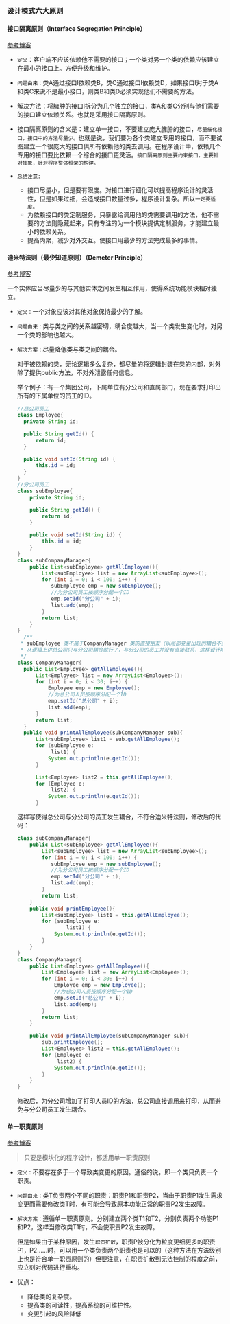 ### 设计模式六大原则
#### 接口隔离原则（Interface Segregation Principle）
[参考博客](http://blog.csdn.net/zhengzhb/article/details/7296921)

+ `定义`：客户端不应该依赖他不需要的接口；一个类对另一个类的依赖应该建立在最小的接口上。方便升级和维护。
+ `问题由来：`类A通过接口I依赖类B，类C通过接口I依赖类D，如果接口I对于类A和类C来说不是最小接口，则类B和类D必须实现他们不需要的方法。
+ 解决方法：将臃肿的接口I拆分为几个独立的接口，类A和类C分别与他们需要的接口建立依赖关系。也就是采用接口隔离原则。

+ 接口隔离原则的含义是：建立单一接口，不要建立庞大臃肿的接口，`尽量细化接口，接口中的方法尽量少。`也就是说，我们要为各个类建立专用的接口，而不要试图建立一个很庞大的接口供所有依赖他的类去调用。在程序设计中，依赖几个专用的接口要比依赖一个综合的接口更灵活。`接口隔离原则主要约束接口，主要针对抽象，针对程序整体框架的构建。`
+ `总结注意:`
  + 接口尽量小，但是要有限度。对接口进行细化可以提高程序设计的灵活性，但是如果过细，会造成接口数量过多，程序设计复杂。所以`一定要适度。`
  + 为依赖接口的类定制服务，只暴露给调用他的类需要调用的方法，他不需要的方法则隐藏起来，只有专注的为一个模块提供定制服务，才能建立最小的依赖关系。
  + 提高内聚，减少对外交互。使接口用最少的方法完成最多的事情。

#### 迪米特法则（最少知道原则）（Demeter Principle）
[参考博客](http://blog.csdn.net/zhengzhb/article/details/7296930)

一个实体应当尽量少的与其他实体之间发生相互作用，使得系统功能模块相对独立。
+ `定义：`一个对象应该对其他对象保持最少的了解。
+ `问题由来：`类与类之间的关系越密切，耦合度越大，当一个类发生变化时，对另一个类的影响也越大。
+ `解决方案：`尽量降低类与类之间的耦合。

  对于被依赖的类，无论逻辑多么复杂，都尽量的将逻辑封装在类的内部，对外除了提供public方法，不对外泄露任何信息。

  举个例子：有一个集团公司，下属单位有分公司和直属部门，现在要求打印出所有的下属单位的员工的ID。
  ```Java
  //总公司员工
  class Employee{
    private String id;

    public String getId() {
        return id;
    }

    public void setId(String id) {
        this.id = id;
    }
  }
  //分公司员工
  class subEmployee{
      private String id;

      public String getId() {
          return id;
      }

      public void setId(String id) {
          this.id = id;
      }
  }
  class subCompanyManager{
      public List<subEmployee> getAllEmployee(){
          List<subEmployee> list = new ArrayList<subEmployee>();
          for (int i = 0; i < 100; i++) {
             subEmployee emp = new subEmployee();
             //为分公司员工按顺序分配一个ID
             emp.setId("分公司" + i);
             list.add(emp);
          }
          return list;
      }
  }
    /**
   * subEmployee 类不属于CompanyManager 类的直接朋友（以局部变量出现的耦合不属于直接朋友），
   * 从逻辑上讲总公司只与分公司耦合就行了，与分公司的员工并没有直接联系，这样设计增加了不必要的耦合。
   */
  class CompanyManager{
    public List<Employee> getAllEmployee(){
        List<Employee> list = new ArrayList<Employee>();
        for (int i = 0; i < 30; i++) {
            Employee emp = new Employee();
            //为总公司人员按顺序分配一个ID
            emp.setId("总公司" + i);
            list.add(emp);
        }
        return list;
    }
    public void printAllEmployee(subCompanyManager sub){
        List<subEmployee> list1 = sub.getAllEmployee();
        for (subEmployee e:
             list1) {
            System.out.println(e.getId());
        }

        List<Employee> list2 = this.getAllEmployee();
        for (Employee e:
             list2) {
            System.out.println(e.getId());
        }

  ```  
  这样写使得总公司与分公司的员工发生耦合，不符合迪米特法则，修改后的代码：
  ```Java
  class subCompanyManager{
      public List<subEmployee> getAllEmployee(){
          List<subEmployee> list = new ArrayList<subEmployee>();
          for (int i = 0; i < 100; i++) {
             subEmployee emp = new subEmployee();
             //为分公司员工按顺序分配一个ID
             emp.setId("分公司" + i);
             list.add(emp);
          }
          return list;
      }
      public void printEmployee(){
          List<subEmployee> list1 = this.getAllEmployee();
          for (subEmployee e:
                  list1) {
              System.out.println(e.getId());
          }
      }
  }
  class CompanyManager{
      public List<Employee> getAllEmployee(){
          List<Employee> list = new ArrayList<Employee>();
          for (int i = 0; i < 30; i++) {
              Employee emp = new Employee();
              //为总公司人员按顺序分配一个ID
              emp.setId("总公司" + i);
              list.add(emp);
          }
          return list;
      }

      public void printAllEmployee(subCompanyManager sub){
          sub.printEmployee();
          List<Employee> list2 = this.getAllEmployee();
          for (Employee e:
               list2) {
              System.out.println(e.getId());
          }
      }
  }
  ```
  修改后，为分公司增加了打印人员ID的方法，总公司直接调用来打印，从而避免与分公司员工发生耦合。

#### 单一职责原则
[参考博客](http://blog.csdn.net/zhengzhb/article/details/7278174)

>只要是模块化的程序设计，都适用单一职责原则

+ `定义：`不要存在多于一个导致类变更的原因。通俗的说，即一个类只负责一个职责。
+ `问题由来：`类T负责两个不同的职责：职责P1和职责P2，当由于职责P1发生需求变更而需要修改类T时，有可能会导致原本功能正常的职责P2发生故障。
+ `解决方案：`遵循单一职责原则。分别建立两个类T1和T2，分别负责两个功能P1和P2，这样当修改类T1时，不会使职责P2发生故障。

  但是如果由于某种原因，发生`职责扩散`，职责P被分化为粒度更细更多的职责P1，P2……时，可以用一个类负责两个职责也是可以的（这种方法在方法级别上也是符合单一职责原则的）但要注意，在职责扩散到无法控制的程度之前，应立刻对代码进行重构。
+ 优点：
  + 降低类的复杂度。
  + 提高类的可读性，提高系统的可维护性。
  + 变更引起的风险降低
